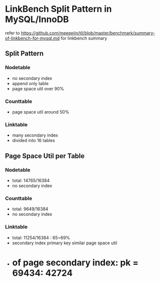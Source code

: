 # LinkBench Split Pattern in MySQL/InnoDB

refer to https://github.com/meeeejin/til/blob/master/benchmark/summary-of-linkbench-for-mysql.md for linkbench summary

## Split Pattern 

### Nodetable
- no secondary index
- append only table
- page space util over 90%

### Counttable
- page space util around 50%

### Linktable
- many secondary index
- divided into 16 tables

## Page Space Util per Table

### Nodetable
- total: 14765/16384
- no secondary index

### Counttable
- total: 9649/16384
- no secondary index

### Linktable
- total: 11254/16384 : 65~69%
- secondary index primary key similar page space util
- # of page secondary index: pk = 69434: 42724
